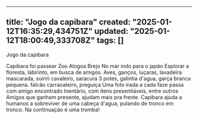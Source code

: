
--- 
title: "Jogo da capibara"
created: "2025-01-12T16:35:29,434751Z"
updated: "2025-01-12T18:00:49,333708Z"
tags: []
--- 

Jogo da capibara

Capibara foi passear
    Zoo
    Alogoa
    Brejo
    No mar indo para o japão
Esplorar a floresta, labirinto, em busca de amigos.
Aves, ganços, iuçaras, lavadeira mascarada, suiriri cavaleiro, saracura 3 potes, galinha d'agua, garça branca pequena. falcão carraoateiro, preguiça
Uma foto irada a cada faze passa com amigo encontrado
Inentário, com itens presentiáveis, entre outros
Amigos que ganham presente, ajudam mais pra frente.
Capibara ajuda a humanos a sobreviver de uma cabeça d'agua, pulando de tronco em tronco.
Na continuação é uma tromba!
